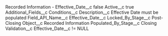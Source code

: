 <?xml version="1.0" encoding="UTF-8"?>
<CustomMetadata xmlns="http://soap.sforce.com/2006/04/metadata" xmlns:xsi="http://www.w3.org/2001/XMLSchema-instance" xmlns:xsd="http://www.w3.org/2001/XMLSchema">
    <label>Recorded Information - Effective_Date__c</label>
    <protected>false</protected>
    <values>
        <field>Active__c</field>
        <value xsi:type="xsd:boolean">true</value>
    </values>
    <values>
        <field>Additional_Fields__c</field>
        <value xsi:nil="true"/>
    </values>
    <values>
        <field>Conditions__c</field>
        <value xsi:nil="true"/>
    </values>
    <values>
        <field>Description__c</field>
        <value xsi:type="xsd:string">Effective Date must be populated</value>
    </values>
    <values>
        <field>Field_API_Name__c</field>
        <value xsi:type="xsd:string">Effective_Date__c</value>
    </values>
    <values>
        <field>Locked_By_Stage__c</field>
        <value xsi:type="xsd:string">Post-Closing</value>
    </values>
    <values>
        <field>Object__c</field>
        <value xsi:type="xsd:string">Recorded Information</value>
    </values>
    <values>
        <field>Populated_By_Stage__c</field>
        <value xsi:type="xsd:string">Closing</value>
    </values>
    <values>
        <field>Validation__c</field>
        <value xsi:type="xsd:string">Effective_Date__c != NULL</value>
    </values>
</CustomMetadata>
